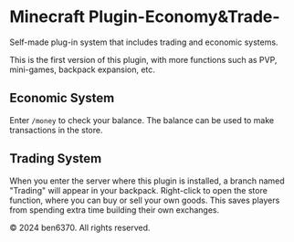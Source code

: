 # Minecraft Plugin-Economy&Trade-
Self-made plug-in system that includes trading and economic systems.
<p>This is the first version of this plugin, with more functions such as PVP, mini-games, backpack expansion, etc.</p>

<h2>Economic System</h2>
<p>Enter <code>/money</code> to check your balance. The balance can be used to make transactions in the store.</p>

<h2>Trading System</h2>
<p>When you enter the server where this plugin is installed, a branch named "Trading" will appear in your backpack. Right-click to open the store function, where you can buy or sell your own goods. This saves players from spending extra time building their own exchanges.</p>

<p>&copy; 2024 ben6370. All rights reserved.</p>
